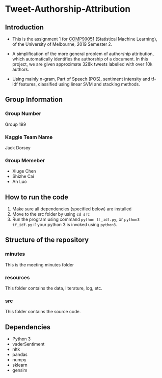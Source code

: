 # Tweet-Authorship-Attribution

## Introduction

* This is the assignment 1 for [COMP90051](https://handbook.unimelb.edu.au/2018/subjects/comp90051) (Statistical Machine Learning), of the University of Melbourne, 2019 Semester 2.

* A simplification of the more general problem of authorship attribution, which automatically identifies the authorship of a document. In this project, we are given approximate 328k tweets labelled with over 10k authors.

* Using mainly n-gram, Part of Speech (POS), sentiment intensity and tf-idf features, classified using linear SVM and stacking methods.

## Group Information
### Group Number
Group 199

### Kaggle Team Name
Jack Dorsey

### Group Memeber
- Xiuge Chen
- Shizhe Cai
- An Luo

## How to run the code
1. Make sure all dependencies (specified below) are installed
2. Move to the src folder by using `cd src`
3. Run the program using command `python tf_idf.py`, or `python3 tf_idf.py` if your python 3 is invoked using `python3`.

## Structure of the repository
### minutes
This is the meeting minutes folder

### resources
This folder contains the data, literature, log, etc.

### src
This folder contains the source code.

## Dependencies
- Python 3
- vaderSentiment
- nltk
- pandas
- numpy
- sklearn
- gensim

